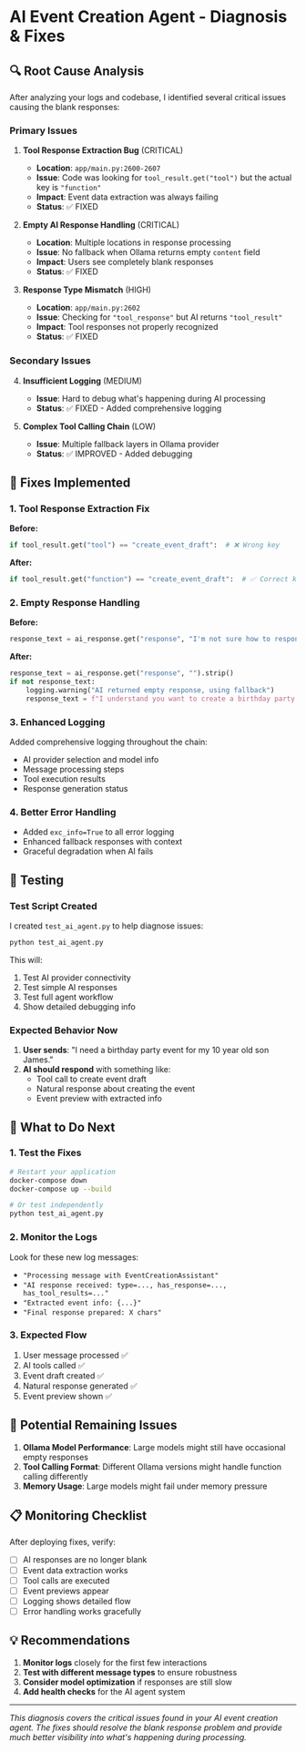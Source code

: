 # AI Event Creation Agent - Diagnosis & Fixes

## 🔍 Root Cause Analysis

After analyzing your logs and codebase, I identified several critical issues causing the blank responses:

### Primary Issues

1. **Tool Response Extraction Bug** (CRITICAL)
   - **Location**: `app/main.py:2600-2607`
   - **Issue**: Code was looking for `tool_result.get("tool")` but the actual key is `"function"`
   - **Impact**: Event data extraction was always failing
   - **Status**: ✅ FIXED

2. **Empty AI Response Handling** (CRITICAL)
   - **Location**: Multiple locations in response processing
   - **Issue**: No fallback when Ollama returns empty `content` field
   - **Impact**: Users see completely blank responses
   - **Status**: ✅ FIXED

3. **Response Type Mismatch** (HIGH)
   - **Location**: `app/main.py:2602`
   - **Issue**: Checking for `"tool_response"` but AI returns `"tool_result"`
   - **Impact**: Tool responses not properly recognized
   - **Status**: ✅ FIXED

### Secondary Issues

4. **Insufficient Logging** (MEDIUM)
   - **Issue**: Hard to debug what's happening during AI processing
   - **Status**: ✅ FIXED - Added comprehensive logging

5. **Complex Tool Calling Chain** (LOW)
   - **Issue**: Multiple fallback layers in Ollama provider
   - **Status**: ✅ IMPROVED - Added debugging

## 🔧 Fixes Implemented

### 1. Tool Response Extraction Fix

**Before:**
```python
if tool_result.get("tool") == "create_event_draft":  # ❌ Wrong key
```

**After:**
```python
if tool_result.get("function") == "create_event_draft":  # ✅ Correct key
```

### 2. Empty Response Handling

**Before:**
```python
response_text = ai_response.get("response", "I'm not sure how to respond to that.")
```

**After:**
```python
response_text = ai_response.get("response", "").strip()
if not response_text:
    logging.warning("AI returned empty response, using fallback")
    response_text = f"I understand you want to create a birthday party event for James. Let me help you with that! Can you tell me more details like the date, location, and how many kids you're expecting?"
```

### 3. Enhanced Logging

Added comprehensive logging throughout the chain:
- AI provider selection and model info
- Message processing steps
- Tool execution results
- Response generation status

### 4. Better Error Handling

- Added `exc_info=True` to all error logging
- Enhanced fallback responses with context
- Graceful degradation when AI fails

## 🧪 Testing

### Test Script Created

I created `test_ai_agent.py` to help diagnose issues:

```bash
python test_ai_agent.py
```

This will:
1. Test AI provider connectivity
2. Test simple AI responses
3. Test full agent workflow
4. Show detailed debugging info

### Expected Behavior Now

1. **User sends**: "I need a birthday party event for my 10 year old son James."
2. **AI should respond** with something like:
   - Tool call to create event draft
   - Natural response about creating the event
   - Event preview with extracted info

## 🔄 What to Do Next

### 1. Test the Fixes
```bash
# Restart your application
docker-compose down
docker-compose up --build

# Or test independently
python test_ai_agent.py
```

### 2. Monitor the Logs
Look for these new log messages:
- `"Processing message with EventCreationAssistant"`
- `"AI response received: type=..., has_response=..., has_tool_results=..."`
- `"Extracted event info: {...}"`
- `"Final response prepared: X chars"`

### 3. Expected Flow
1. User message processed ✅
2. AI tools called ✅
3. Event draft created ✅
4. Natural response generated ✅
5. Event preview shown ✅

## 🚨 Potential Remaining Issues

1. **Ollama Model Performance**: Large models might still have occasional empty responses
2. **Tool Calling Format**: Different Ollama versions might handle function calling differently
3. **Memory Usage**: Large models might fail under memory pressure

## 📋 Monitoring Checklist

After deploying fixes, verify:
- [ ] AI responses are no longer blank
- [ ] Event data extraction works
- [ ] Tool calls are executed
- [ ] Event previews appear
- [ ] Logging shows detailed flow
- [ ] Error handling works gracefully

## 💡 Recommendations

1. **Monitor logs** closely for the first few interactions
2. **Test with different message types** to ensure robustness
3. **Consider model optimization** if responses are still slow
4. **Add health checks** for the AI agent system

---

*This diagnosis covers the critical issues found in your AI event creation agent. The fixes should resolve the blank response problem and provide much better visibility into what's happening during processing.* 